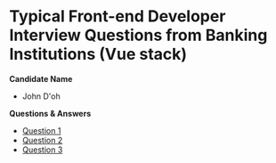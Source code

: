 # Typical Front-end Developer Interview Questions from Banking Institutions (Vue stack)

**Candidate Name**
- John D'oh

**Questions & Answers**
- [Question 1](questions/question-1)
- [Question 2](questions/question-2)
- [Question 3](questions/question-3)
